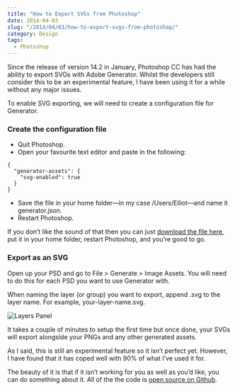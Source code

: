 ```yaml
---
title: "How to Export SVGs from Photoshop"
date: 2014-04-03
slug: "/2014/04/03/how-to-export-svgs-from-photoshop/"
category: Design
tags:
  - Photoshop
---
```


Since the release of version 14.2 in January, Photoshop CC has had the ability to export SVGs with Adobe Generator. Whilst the developers still consider this to be an experimental feature, I have been using it for a while without any major issues.

To enable SVG exporting, we will need to create a configuration file for Generator.

### Create the configuration file

- Quit Photoshop.
- Open your favourite text editor and paste in the following:

```
{
  "generator-assets": {
    "svg-enabled": true
  }
}
```

- Save the file in your home folder—in my case /Users/Elliot—and name it generator.json.
- Restart Photoshop.

If you don’t like the sound of that then you can just [download the file here](http://c.elliotekj.com/UlaA/download/generator.json.zip), put it in your home folder, restart Photoshop, and you’re good to go.

### Export as an SVG

Open up your PSD and go to File \> Generate \> Image Assets. You will need to do this for each PSD you want to use Generator with.

When naming the layer (or group) you want to export, append .svg to the layer name. For example, your-layer-name.svg.

![Layers Panel](./layers-panel.png)

It takes a couple of minutes to setup the first time but once done, your SVGs will export alongside your PNGs and any other generated assets.

As I said, this is still an experimental feature so it isn’t perfect yet. However, I have found that it has coped well with 90% of what I’ve used it for.

The beauty of it is that if it isn’t working for you as well as you’d like, you can do something about it. All of the the code is [open source on Github](https://github.com/adobe-photoshop).


